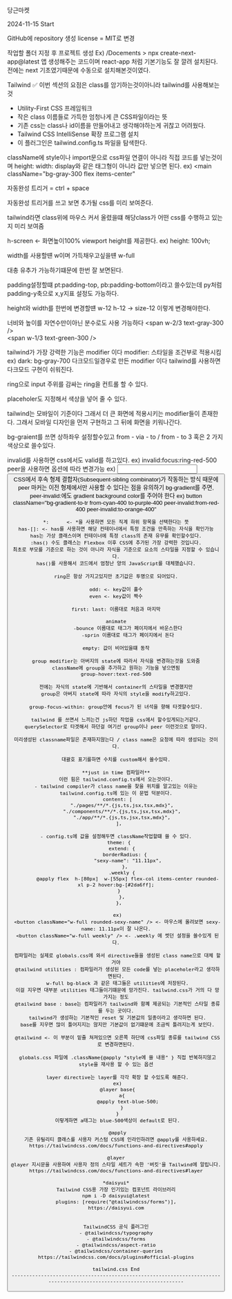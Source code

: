 당근마켓

2024-11-15 Start

GitHub에 repository 생성
license = MIT로 변경

작업할 폴더 지정 후 프로젝트 생성
Ex) /Docements > npx create-next-app@latest
앱 생성해주는 코드이며 react-app 처럼 기본기능도 잘 깔려 설치된다.
전에는 next 기초였기때문에 수동으로 설치해본것이였다.

Tailwind
✅ 이번 섹션의 요점은 class를 암기하는것이아니라 tailwind를 사용해보는것

- Utility-First CSS 프레임워크
- 작은 class 이름들로 가득한 엄청나게 큰 CSS파일이라는 뜻
- 기존 css는 class나 id이름을 만들어내고 생각해야하는게 귀찮고 어려웠다.
- Tailwind CSS IntelliSense 확장 프로그램 설치
- 이 플러그인은 tailwind.config.ts 파일을 탐색한다.

className에 style이나 import문으로 css파일 연결이 아니라 직접 코드를 넣는것이며
height: width: display와 같은 태그형이 아니라 값만 넣으면 된다. ex) <main className="bg-gray-300 flex items-center"

자동완성 트리거 = ctrl + space

자동완성 트리거를 쓰고 보면 추가될 css를 미리 보여준다.

tailwind라면 class위에 마우스 커서 올렸을떄 해당class가 어떤 css를 수행하고 있는지 미리 보여줌

h-screen <- 화면높이100% viewport height를 제공한다. ex) height: 100vh;

width를 사용할떈 w이며 가득채우고싶을떈 w-full

대충 유추가 가능하기떄문에 한번 잘 보면된다.

padding설정할떄 pt:padding-top, pb:padding-bottom이라고 쓸수있는데 py처럼 padding-y축으로 x,y지표 설정도 가능하다.

height와 width를 한번에 변경할떈 w-12 h-12 -> size-12 이렇게 변경해야한다.

너비와 높이를 자연수만이아닌 분수로도 사용 가능하다
<span w-2/3 text-gray-300 />  
<span w-1/3 text-green-300 />

tailwind가 가장 강력한 기능은 modifier 이다
modifier: 스타일을 조건부로 적용시킴
ex) dark: bg-gray-700
다크모드일경우로 만든 modifier 이다 tailwind를 사용하면 다크모드 구현이 쉬워진다.

ring으로 input 주위를 감싸는 ring을 컨트롤 할 수 있다.

placeholer도 지정해서 색상을 넣어 줄 수 있다.

tailwind는 모바일이 기준이다 그래서 더 큰 화면에 적용시키는 modifier들이 존재한다.
그래서 모바일 디자인을 먼저 구현하고 그 뒤에 화면을 키워나간다.

bg-graient를 쓰면 상하좌우 설정할수있고
from - via - to / from - to
3 혹은 2 가지 색상으로 쓸수있다.

invalid를 사용하면 css에서도 valid를 하고있다.
ex) invalid:focus:ring-red-500
peer을 사용하면 옵션에 따라 변경가능
ex) <input type="email" peer /> <button peer-invalid:bg-red-100 />
CSS에서 후속 형제 결합자(Subsequent-sibling combinator)가 작동하는 방식 때문에
peer 마커는 이전 형제에서만 사용할 수 있다는 점을 유의하기
bg-gradient를 주면, peer-invalid:에도 gradient background color를 주어야 한다
ex) button className="bg-gradient-to-tr from-cyan-400 to-purple-400
peer-invalid:from-red-400 peer-invalid:to-orange-400"

```이 두기능은 tailwind 기능이 아닌 css의 기능이다. ~~~~~~
*: 		<- *을 사용하면 모든 직계 하위 항목을 선택한다는 뜻
has-[]: <- has를 사용하면 해당 컨테이너에서 특정 조건을 만족하는 자식을 확인가능
has는 가상 클래스이며 컨테이너에 특정 class의 존재 유무를 확인할수있다.
:has() 수도 클래스는 Flexbox 이후 CSS에 추가된 가장 강력한 것입니다.
최초로 부모를 기준으로 하는 것이 아니라 자식을 기준으로 요소의 스타일을 지정할 수 있습니다.
has()를 사용해서 코드에서 엄청난 양의 JavaScript를 대체했습니다.

ring은 항상 가지고있지만 초기값은 투명으로 되어있다.

odd: <- key값이 홀수
even <- key값이 짝수

first: last: 이름대로 처음과 마지막

animate
		-bounce 이름대로 태그가 페이지에서 바운스한다
		-sprin 이름대로 태그가 페이지에서 돈다

empty: 값이 비어있을떄 동작

group modifier는 아버지의 state에 따라서 자식을 변경하는것을 도와줌
className에 group을 추가하고 원하는 기능을 넣으면됨
group-hover:text-red-500

전에는 자식의 state에 기반해서 container의 스타일을 변경했지만
group은 아버지 state에 따라 자식의 style을 modify하고있다.

group-focus-within: group안에 focus가 된 녀석을 향해 타겟할수있다.

tailwind 를 쓰면서 느끼는건 js하던 작업을 css에서 할수있게되는거같다.
querySelector로 타겟해서 하던걸 여기선 group이나 peer 이런것으로 말이다.

미리생성된 classname파일은 존재하지않는다 / class name은 요청에 따라 생성되는 것이다.

대괄호 표기를하면 수치를 custom해서 쓸수있따.

**just in time 컴파일러**
이런 힘은 tailwind.config.ts에서 오는것이다.
- tailwind compiler가 class name을 찾을 위치를 알고있는 이유는 tailwind.config.ts에 있는 이 문법 덕분이다.
 content: [
    "./pages/**/*.{js,ts,jsx,tsx,mdx}",
    "./components/**/*.{js,ts,jsx,tsx,mdx}",
    "./app/**/*.{js,ts,jsx,tsx,mdx}",
  ],

- config.ts에 값을 설정해두면 className작업할떄 쓸 수 있다.
  theme: {
    extend: {
      borderRadius: {
        "sexy-name": "11.11px",
      },
	.weekly {
		@apply flex  h-[80px]  w-[55px] flex-col items-center rounded-xl p-2 hover:bg-[#2da6ff];
  }
    },
  },

 ex)
 <button className="w-full rounded-sexy-name" /> <- 마우스에 올려보면 sexy-name: 11.11px이 잘 나온다.
 <button className="w-full weekly" /> <- .weekly 에 썻던 설정을 쓸수있게 된다.

 컴파일러는 실제로 globals.css에 와서 directive들을 생성된 class name으로 대체 할 거야
 @tailwind utilities : 컴파일러가 생성된 모든 code를 넣는 placeholer라고 생각하면된다.
 w-full bg-black 과 같은 태그들은 utilities에 저장된다.
 이걸 지우면 대부분 utilities 태그들이기떄문에 망가진다. tailwind.css가 거의 다 망가지는 정도
 @tailwind base : base는 컴파일러가 tailwind와 함꼐 제공되는 기본적인 스타일 종류를 두는 곳이다.
 tailwind가 생성하는 기본적인 reset 및 기본값의 일종이라고 생각하면 된다.
 base를 지우면 많이 틀어지지는 않지만 기본값이 없기떄문에 조금씩 틀려지는게 보인다.

 @tailwind <- 이 부분이 밑줄 쳐져있으면 오른쪽 하단에 css파일 종류를 tailwind CSS로 변경하면된다.

 globals.css 파일에 .className{@apply "style에 쓸 내용" } 직접 반복하지않고 style을 재사용 할 수 있는 옵션

 layer directive는 layer를 각각 확장 할 수있도록 해준다.
 ex)
 @layer base{
	a{
		@apply text-blue-500;
	}
 }
 이렇게하면 a태그는 blue-500색상이 default로 된다.

 @apply
기존 유틸리티 클래스를 사용자 커스텀 CSS에 인라인하려면 @apply를 사용하세요.
https://tailwindcss.com/docs/functions-and-directives#apply

@layer
@layer 지시문을 사용하여 사용자 정의 스타일 세트가 속한 '버킷'을 Tailwind에 알립니다.
https://tailwindcss.com/docs/functions-and-directives#layer

*daisyui*
Tailwind CSS용 가장 인기있는 컴포넌트 라이브러리
npm i -D daisyui@latest
plugins: [require("@tailwindcss/forms")],
https://daisyui.com


TailwindCSS 공식 플러그인
- @tailwindcss/typography
- @tailwindcss/forms
- @tailwindcss/aspect-ratio
- @tailwindcss/container-queries
https://tailwindcss.com/docs/plugins#official-plugins

tailwind.css End
---------------------------------------------------------------------------------------------------------------------
```
